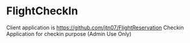 # FlightCheckIn


Client application is https://github.com/jtn07/FlightReservation
Checkin Application for checkin purpose (Admin Use Only) 
